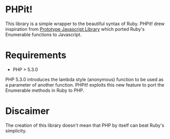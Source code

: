 # PHPit!

This library is a simple wrapper to the beautiful syntax of Ruby.
PHPit! drew inspiration from [Prototype Javascript Library](www.prototypejs.com) which ported Ruby's Enumerable functions to Javascript.

# Requirements

* PHP > 5.3.0

PHP 5.3.0 introduces the lambda style (anonymous) function to be used as a parameter of another function. PHPit! exploits this new feature to port the Enumerable methods in Ruby to PHP.

# Discaimer

The creation of this library doesn't mean that PHP by itself can beat Ruby's simplicity.